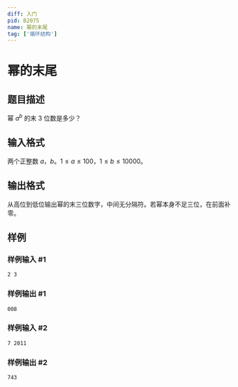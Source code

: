 ```yaml
---
diff: 入门
pid: B2075
name: 幂的末尾
tag: ['循环结构']
---
```

# 幂的末尾
## 题目描述

幂 $a^b$ 的末 $3$ 位数是多少？
## 输入格式

两个正整数 $a$，$b$。$1 \le a \le 100$，$1 \le b \le 10000$。
## 输出格式

从高位到低位输出幂的末三位数字，中间无分隔符。若幂本身不足三位，在前面补零。
## 样例

### 样例输入 #1
```
2 3
```
### 样例输出 #1
```
008
```
### 样例输入 #2
```
7 2011
```
### 样例输出 #2
```
743
```
